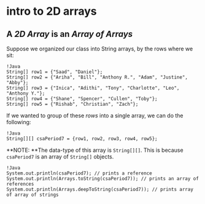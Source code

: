 # intro to 2D arrays

## A *2D Array* is an *Array of Arrays*

Suppose we organized our class into String arrays, by the rows where we sit:  

	!Java
	String[] row1 = {"Saad", "Daniel"};
	String[] row2 = {"Ariha", "Bill", "Anthony R.", "Adam", "Justine", "Abby"};
	String[] row3 = {"Inica", "Adithi", "Tony", "Charlotte", "Leo", "Anthony Y."};
	String[] row4 = {"Shane", "Spencer", "Cullen", "Toby"};
	String[] row5 = {"Rishab", "Christian", "Zach"};

If we wanted to group of these *rows* into a single array, we can do the following:  

	!Java
	String[][] csaPeriod7 = {row1, row2, row3, row4, row5};

**NOTE: **The data-type of this array is `String[][]`. This is because `csaPeriod7` is an array of `String[]` objects.  

	!Java
	System.out.println(csaPeriod7); // prints a reference
	System.out.println(Arrays.toString(csaPeriod7)); // prints an array of references
	System.out.println(Arrays.deepToString(csaPeriod7)); // prints array of array of strings


	
